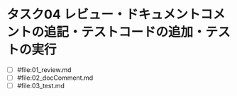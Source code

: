 # タスク04 レビュー・ドキュメントコメントの追記・テストコードの追加・テストの実行

- [ ] #file:01_review.md
- [ ] #file:02_docComment.md
- [ ] #file:03_test.md